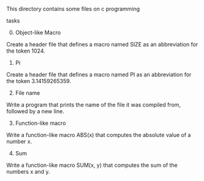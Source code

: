 This directory contains some files on c programming

tasks

0. Object-like Macro

Create a header file that defines a macro named SIZE as an abbreviation for the token 1024.

1. Pi

Create a header file that defines a macro named PI as an abbreviation for the token 3.14159265359.

2. File name 

Write a program that prints the name of the file it was compiled from, followed by a new line.

3. Function-like macro

Write a function-like macro ABS(x) that computes the absolute value of a number x.

4. Sum

Write a function-like macro SUM(x, y) that computes the sum of the numbers x and y.
